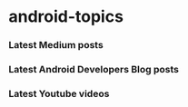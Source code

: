 # android-topics

### Latest Medium posts
<!-- MEDIUM:START -->
<!-- MEDIUM:END -->

### Latest Android Developers Blog posts
<!-- BLOG:START -->
<!-- BLOG:END -->

### Latest Youtube videos
<!-- YOUTUBE:START -->
<!-- YOUTUBE:END -->
